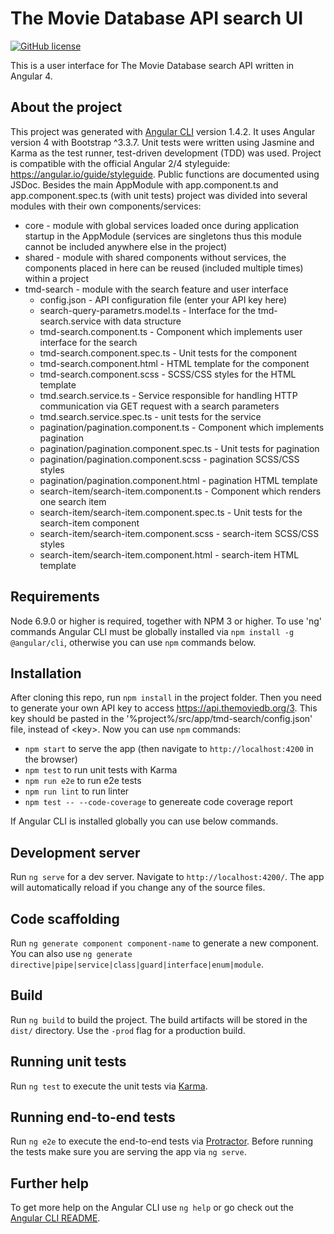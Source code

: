 # The Movie Database API search UI
[![GitHub license](https://img.shields.io/badge/license-MIT-blue.svg)](https://raw.githubusercontent.com/mar753/themoviedb-search/master/LICENSE)

This is a user interface for The Movie Database search API written in Angular 4.

## About the project

This project was generated with [Angular CLI](https://github.com/angular/angular-cli) version 1.4.2. It uses Angular version 4 with Bootstrap ^3.3.7. Unit tests were written using Jasmine and Karma as the test runner, test-driven development (TDD) was used. Project is compatible with the official Angular 2/4 styleguide: https://angular.io/guide/styleguide. Public functions are documented using JSDoc. Besides the main AppModule with app.component.ts and app.component.spec.ts (with unit tests) project was divided into several modules with their own components/services:

- core - module with global services loaded once during application startup in the AppModule (services are singletons thus this module cannot be included anywhere else in the project)
- shared - module with shared components without services, the components placed in here can be reused (included multiple times) within a project
- tmd-search - module with the search feature and user interface
  - config.json - API configuration file (enter your API key here)
  - search-query-parametrs.model.ts - Interface for the tmd-search.service with data structure
  - tmd-search.component.ts - Component which implements user interface for the search
  - tmd-search.component.spec.ts - Unit tests for the component
  - tmd-search.component.html - HTML template for the component
  - tmd-search.component.scss - SCSS/CSS styles for the HTML template
  - tmd.search.service.ts - Service responsible for handling HTTP communication via GET request with a search parameters
  - tmd.search.service.spec.ts - unit tests for the service
  - pagination/pagination.component.ts - Component which implements pagination
  - pagination/pagination.component.spec.ts - Unit tests for pagination
  - pagination/pagination.component.scss - pagination SCSS/CSS styles
  - pagination/pagination.component.html - pagination HTML template  
  - search-item/search-item.component.ts - Component which renders one search item
  - search-item/search-item.component.spec.ts - Unit tests for the search-item component
  - search-item/search-item.component.scss - search-item SCSS/CSS styles
  - search-item/search-item.component.html - search-item HTML template

## Requirements

Node 6.9.0 or higher is required, together with NPM 3 or higher. To use 'ng' commands Angular CLI must be globally installed via `npm install -g @angular/cli`, otherwise you can use `npm` commands below.

## Installation

After cloning this repo, run `npm install` in the project folder. Then you need to generate your own API key to access https://api.themoviedb.org/3. This key should be pasted in the '%project%/src/app/tmd-search/config.json' file, instead of \<key>. Now you can use `npm` commands:
- `npm start` to serve the app (then navigate to `http://localhost:4200` in the browser)
- `npm test` to run unit tests with Karma
- `npm run e2e` to run e2e tests
- `npm run lint` to run linter
- `npm test -- --code-coverage` to genereate code coverage report

If Angular CLI is installed globally you can use below commands.

## Development server

Run `ng serve` for a dev server. Navigate to `http://localhost:4200/`. The app will automatically reload if you change any of the source files.

## Code scaffolding

Run `ng generate component component-name` to generate a new component. You can also use `ng generate directive|pipe|service|class|guard|interface|enum|module`.

## Build

Run `ng build` to build the project. The build artifacts will be stored in the `dist/` directory. Use the `-prod` flag for a production build.

## Running unit tests

Run `ng test` to execute the unit tests via [Karma](https://karma-runner.github.io).

## Running end-to-end tests

Run `ng e2e` to execute the end-to-end tests via [Protractor](http://www.protractortest.org/).
Before running the tests make sure you are serving the app via `ng serve`.

## Further help

To get more help on the Angular CLI use `ng help` or go check out the [Angular CLI README](https://github.com/angular/angular-cli/blob/master/README.md).
